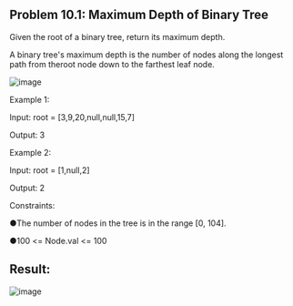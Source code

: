 <h2>Problem 10.1: Maximum Depth of Binary Tree</h2>

Given the root of a binary tree, return its maximum depth.
  
A binary tree's maximum depth is the number of nodes along the longest path from theroot node down to the farthest leaf node.
  
![image](https://user-images.githubusercontent.com/46132450/230532940-da449e95-6a3c-4d17-bb0e-254ded18f0c6.png)
  
Example 1:
  
Input: root = [3,9,20,null,null,15,7]
  
Output: 3
  
Example 2:
  
Input: root = [1,null,2]
  
Output: 2
  
Constraints:
  
●The number of nodes in the tree is in the range [0, 104].
  
●100 <= Node.val <= 100

<h2>Result:</h2>

![image](https://user-images.githubusercontent.com/46132450/230730156-3345dcaa-efaf-489f-8b08-417cd885fb07.png)
